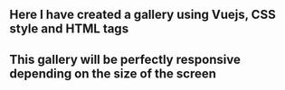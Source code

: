 ## Here I have created a gallery using Vuejs, CSS style and HTML tags

## This gallery will be perfectly responsive depending on the size of the screen

